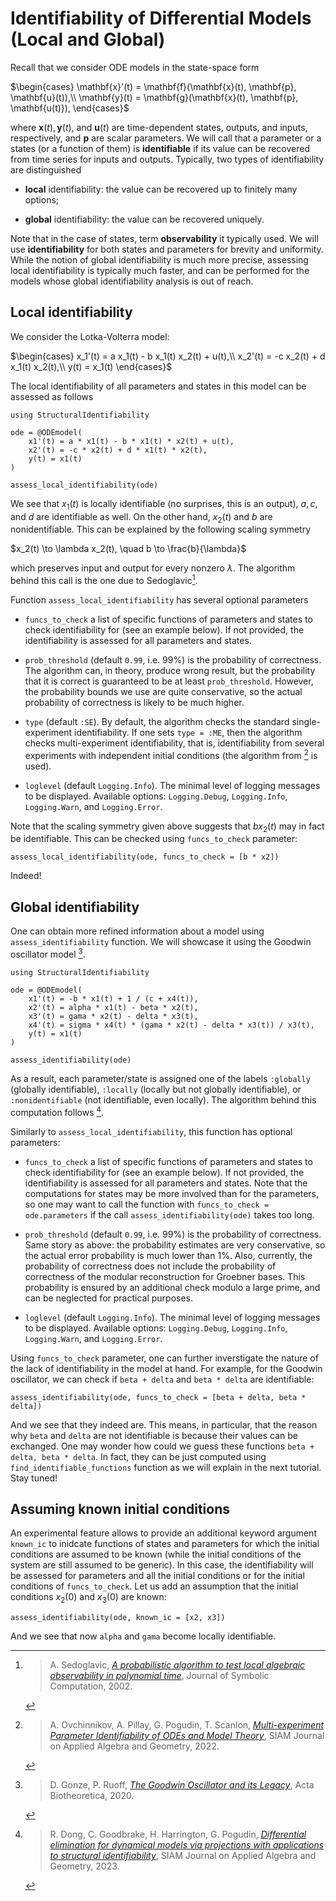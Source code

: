 # Identifiability of Differential Models (Local and Global)

Recall that we consider ODE models in the state-space form

$\begin{cases}
\mathbf{x}'(t) = \mathbf{f}(\mathbf{x}(t), \mathbf{p}, \mathbf{u}(t)),\\
\mathbf{y}(t) = \mathbf{g}(\mathbf{x}(t), \mathbf{p}, \mathbf{u(t)}),
\end{cases}$

where $\mathbf{x}(t), \mathbf{y}(t)$, and $\mathbf{u}(t)$ are time-dependent states, outputs, and inputs, respectively,
and $\mathbf{p}$ are scalar parameters.
We will call that a parameter or a states (or a function of them) is **identifiable** if its value can be recovered from
time series for inputs and outputs.
Typically, two types of identifiability are distinguished

  - **local** identifiability: the value can be recovered up to finitely many options;

  - **global** identifiability: the value can be recovered uniquely.

Note that in the case of states, term **observability** it typically used. We will use **identifiability** for both
states and parameters for brevity and uniformity.
While the notion of global identifiability is much more precise, assessing local identifiability is typically much faster,
and can be performed for the models whose global identifiability analysis is out of reach.

## Local identifiability

We consider the Lotka-Volterra model:

$\begin{cases}
x_1'(t) = a x_1(t) - b x_1(t) x_2(t) + u(t),\\
x_2'(t) = -c x_2(t) + d x_1(t) x_2(t),\\
y(t) = x_1(t)
\end{cases}$

The local identifiability of all parameters and states in this model can be assessed as follows

```@example local
using StructuralIdentifiability

ode = @ODEmodel(
    x1'(t) = a * x1(t) - b * x1(t) * x2(t) + u(t),
    x2'(t) = -c * x2(t) + d * x1(t) * x2(t),
    y(t) = x1(t)
)

assess_local_identifiability(ode)
```

We see that $x_1(t)$ is locally identifiable (no surprises, this is an output), $a, c,$ and $d$ are identifiable as well.
On the other hand, $x_2(t)$ and $b$ are nonidentifiable. This can be explained by the following scaling symmetry

$x_2(t) \to \lambda x_2(t), \quad b \to \frac{b}{\lambda}$

which preserves input and output for every nonzero $\lambda$.
The algorithm behind this call is the one due to Sedoglavic[^1].

Function `assess_local_identifiability` has several optional parameters

  - `funcs_to_check` a list of specific functions of parameters and states to check identifiability for (see an example below).
    If not provided, the identifiability is assessed for all parameters and states.

  - `prob_threshold` (default `0.99`, i.e. 99%) is the probability of correctness. The algorithm can, in theory, produce wrong result, but the probability that it is correct
    is guaranteed to be at least `prob_threshold`. However, the probability bounds we use are quite conservative, so the actual probability of correctness is
    likely to be much higher.
  - `type` (default `:SE`). By default, the algorithm checks the standard single-experiment identifiability. If one sets `type = :ME`, then the algorithm
    checks multi-experiment identifiability, that is, identifiability from several experiments with independent initial conditions (the algorithm from [^2] is used).
  - `loglevel` (default `Logging.Info`). The minimal level of logging messages to be displayed. Available options: `Logging.Debug`,
    `Logging.Info`, `Logging.Warn`, and `Logging.Error`.

Note that the scaling symmetry given above suggests that $b x_2(t)$ may in fact be identifiable. This can be checked using `funcs_to_check` parameter:

```@example local
assess_local_identifiability(ode, funcs_to_check = [b * x2])
```

Indeed!

## Global identifiability

One can obtain more refined information about a model using `assess_identifiability` function.
We will showcase it using the Goodwin oscillator model [^3].

```@example global
using StructuralIdentifiability

ode = @ODEmodel(
    x1'(t) = -b * x1(t) + 1 / (c + x4(t)),
    x2'(t) = alpha * x1(t) - beta * x2(t),
    x3'(t) = gama * x2(t) - delta * x3(t),
    x4'(t) = sigma * x4(t) * (gama * x2(t) - delta * x3(t)) / x3(t),
    y(t) = x1(t)
)

assess_identifiability(ode)
```

As a result, each parameter/state is assigned one of the labels `:globally` (globally identifiable), `:locally` (locally but not globally identifiable),
or `:nonidentifiable` (not identifiable, even locally).
The algorithm behind this computation follows [^4].

Similarly to `assess_local_identifiability`, this function has optional parameters:

  - `funcs_to_check` a list of specific functions of parameters and states to check identifiability for (see an example below).
    If not provided, the identifiability is assessed for all parameters and states. Note that the computations for states may be
    more involved than for the parameters, so one may want to call the function with `funcs_to_check = ode.parameters` if the
    call `assess_identifiability(ode)` takes too long.

  - `prob_threshold` (default `0.99`, i.e. 99%) is the probability of correctness. Same story as above: the probability estimates are very conservative, so the actual
    error probability is much lower than 1%.
    Also, currently, the probability of correctness does not include the probability of correctness of the modular reconstruction for Groebner bases.
    This probability is ensured by an additional check modulo a large prime, and can be neglected for practical purposes.
  - `loglevel` (default `Logging.Info`). The minimal level of logging messages to be displayed. Available options: `Logging.Debug`,
    `Logging.Info`, `Logging.Warn`, and `Logging.Error`.

Using `funcs_to_check` parameter, one can further inverstigate the nature of the lack of identifiability in the model at hand.
For example, for the Goodwin oscillator, we can check if `beta + delta` and `beta * delta` are identifiable:

```@example global
assess_identifiability(ode, funcs_to_check = [beta + delta, beta * delta])
```

And we see that they indeed are. This means, in particular, that the reason why `beta` and `delta` are not identifiable is because their values
can be exchanged. One may wonder how could we guess these functions `beta + delta, beta * delta`. In fact, they can be just computed using
`find_identifiable_functions` function as we will explain in the next tutorial. Stay tuned!

## Assuming known initial conditions

An experimental feature allows to provide an additional keyword argument `known_ic` to inidcate functions of states and parameters for which the
initial conditions are assumed to be known (while the initial conditions of the system are still assumed to be generic). In this case,
the identifiability will be assessed for parameters and all the initial conditions or for the initial conditions of `funcs_to_check`.
Let us add an assumption that the initial conditions $x_2(0)$ and $x_3(0)$ are known:

```@example global
assess_identifiability(ode, known_ic = [x2, x3])
```

And we see that now `alpha` and `gama` become locally identifiable.

[^1]: > A. Sedoglavic, [*A probabilistic algorithm to test local algebraic observability in polynomial time*](https://doi.org/10.1006/jsco.2002.0532), Journal of Symbolic Computation, 2002.
[^2]: > A. Ovchinnikov, A. Pillay, G. Pogudin, T. Scanlon, [*Multi-experiment Parameter Identifiability of ODEs and Model Theory*](https://doi.org/10.1137/21M1389845), SIAM Journal on Applied Algebra and Geometry, 2022.
[^3]: > D. Gonze, P. Ruoff, [*The Goodwin Oscillator and its Legacy*](https://doi.org/10.1007/s10441-020-09379-8), Acta Biotheoretica, 2020.
[^4]: > R. Dong, C. Goodbrake, H. Harrington, G. Pogudin, [*Differential elimination for dynamical models via projections with applications to structural identifiability*](https://doi.org/10.1137/22M1469067), SIAM Journal on Applied Algebra and Geometry, 2023.
